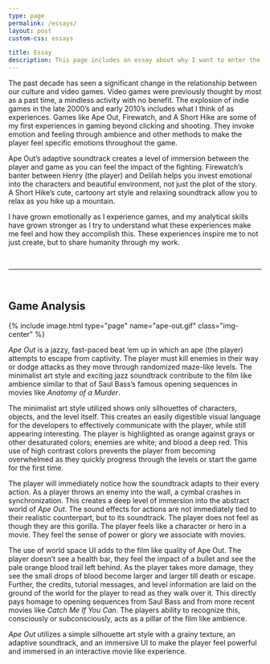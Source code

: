 ```yaml
---
type: page
permalink: /essays/
layout: post
custom-css: essays

title: Essay
description: This page includes an essay about why I want to enter the profession of game development and a critique of a game.
---
```


The past decade has seen a significant change in the relationship between our culture and video games. Video games were previously thought by most as a past time, a mindless activity with no benefit. The explosion of indie games in the late 2000’s and early 2010’s includes what I think of as experiences. Games like Ape Out, Firewatch, and A Short Hike are some of my first experiences in gaming beyond clicking and shooting. They invoke emotion and feeling through ambience and other methods to make the player feel specific emotions throughout the game. 

Ape Out’s adaptive soundtrack creates a level of immersion between the player and game as you can feel the impact of the fighting. Firewatch’s banter between Henry (the player) and Delilah helps you invest emotional into the characters and beautiful environment, not just the plot of the story. A Short Hike’s cute, cartoony art style and relaxing soundtrack allow you to relax as you hike up a mountain.

I have grown emotionally as I experience games, and my analytical skills have grown stronger as I try to understand what these experiences make me feel and how they accomplish this. These experiences inspire me to not just create, but to share humanity through my work.

<br/>

---

<br/>

<h2 class="center-text"> Game Analysis </h2>

{% include image.html type="page" name="ape-out.gif" class="img-center" %}

*Ape Out* is a jazzy, fast-paced beat ‘em up in which an ape (the player) attempts to escape from captivity. The player must kill enemies in their way or dodge attacks as they move through randomized maze-like levels. The minimalist art style and exciting jazz soundtrack contribute to the film like ambience similar to that of Saul Bass’s famous opening sequences in movies like *Anatomy of a Murder*.

The minimalist art style utilized shows only silhouettes of characters, objects, and the level itself. This creates an easily digestible visual language for the developers to effectively communicate with the player, while still appearing interesting. The player is highlighted as orange against grays or other desaturated colors; enemies are white; and blood a deep red. This use of high contrast colors prevents the player from becoming overwhelmed as they quickly progress through the levels or start the game for the first time.

The player will immediately notice how the soundtrack adapts to their every action. As a player throws an enemy into the wall, a cymbal crashes in synchronization. This creates a deep level of immersion into the abstract world of *Ape Out*. The sound effects for actions are not immediately tied to their realistic counterpart, but to its soundtrack. The player does not feel as though they are this gorilla. The player feels like a character or hero in a movie. They feel the sense of power or glory we associate with movies.

The use of world space UI adds to the film like quality of Ape Out. The player doesn’t see a health bar, they feel the impact of a bullet and see the pale orange blood trail left behind. As the player takes more damage, they see the small drops of blood become larger and larger till death or escape. Further, the credits, tutorial messages, and level information are laid on the ground of the world for the player to read as they walk over it. This directly pays homage to opening sequences from Saul Bass and from more recent movies like *Catch Me If You Can*. The players ability to recognize this, consciously or subconsciously, acts as a pillar of the film like ambience.

*Ape Out* utilizes a simple silhouette art style with a grainy texture, an adaptive soundtrack, and an immersive UI to make the player feel powerful and immersed in an interactive movie like experience.